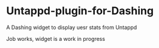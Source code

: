 # Untappd-plugin-for-Dashing
A Dashing widget to display uesr stats from Untappd

Job works, widget is a work in progress
